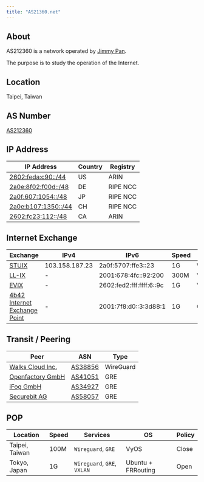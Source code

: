 ```yaml
---
title: "AS21360.net"
---
```


## About

AS212360 is a network operated by [Jimmy Pan](https://ptc.work).

The purpose is to study the operation of the Internet.

## Location

Taipei, Taiwan

## AS Number

[AS212360](https://bgp.he.net/AS212360)

## IP Address

IP Address | Country | Registry
-----------|---------|----------
[2602:feda:c90::/44](https://bgp.he.net/net/2602:feda:c90::/44) | US | ARIN
[2a0e:8f02:f00d::/48](https://bgp.he.net/net/2a0e:8f02:f00d::/48) | DE | RIPE NCC
[2a0f:607:1054::/48](https://bgp.he.net/net/2a0f:607:1054::/48) | JP | RIPE NCC
[2a0e:b107:1350::/44](https://bgp.he.net/net/2a0e:b107:1350::/44) | CH | RIPE NCC
[2602:fc23:112::/48](https://bgp.he.net/net/2602:fc23:112::/48) | CA | ARIN

## Internet Exchange

Exchange | IPv4 | IPv6 | Speed | Type
---------|------|------|-------|------
[STUIX](https://bgp.he.net/exchange/STUIX) | 103.158.187.23 | 2a0f:5707:ffe3::23 | 1G | Wireguard
[LL-IX](https://bgp.he.net/exchange/LL-IX) | - | 2001:678:4fc::92:200 | 300M | VXLAN
[EVIX](https://bgp.he.net/exchange/EVIX) | - | 2602:fed2:fff:ffff:6::9c | 1G | VXLAN
[4b42 Internet Exchange Point](https://bgp.he.net/exchange/4b42%20Internet%20Exchange%20Point) | - | 2001:7f8:d0::3:3d88:1 | 1G | GRE Tap

## Transit / Peering

Peer | ASN | Type
-----|-----|------
[Walks Cloud Inc.](https://walks.cloud/) | [AS38856](https://bgp.he.net/AS38856) | WireGuard
[Openfactory GmbH](https://freetransit.ch/) | [AS41051](https://bgp.he.net/AS41051) | GRE
[iFog GmbH](https://tunnelbroker.li/) | [AS34927](https://bgp.he.net/AS34927) | GRE
[Securebit AG](https://www.tunnelbroker.ch/) | [AS58057](https://bgp.he.net/AS58057) | GRE

## POP

Location | Speed | Services | OS | Policy
---------|-------|----------|----|---------
Taipei, Taiwan | 100M | `Wireguard`, `GRE` | VyOS | Close
Tokyo, Japan | 1G | `Wireguard`, `GRE`, `VXLAN` | Ubuntu + FRRouting | Open
